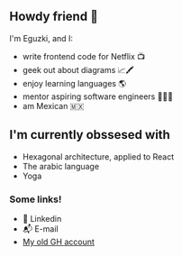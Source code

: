## Howdy friend 👋
I'm Eguzki, and I:
- write frontend code for Netflix 📺
- geek out about diagrams 📈🖍️
- enjoy learning languages 🌎
- mentor aspiring software engineers 👨🏻‍🏫
- am Mexican 🇲🇽

## I'm currently obssesed with
- Hexagonal architecture, applied to React
- The arabic language
- Yoga

### Some links!
* 👔 Linkedin
* 📬 E-mail
* [My old GH account](https://github.com/Eguzkiman?tab=repositories&q=egu&type=&language=&sort=)

